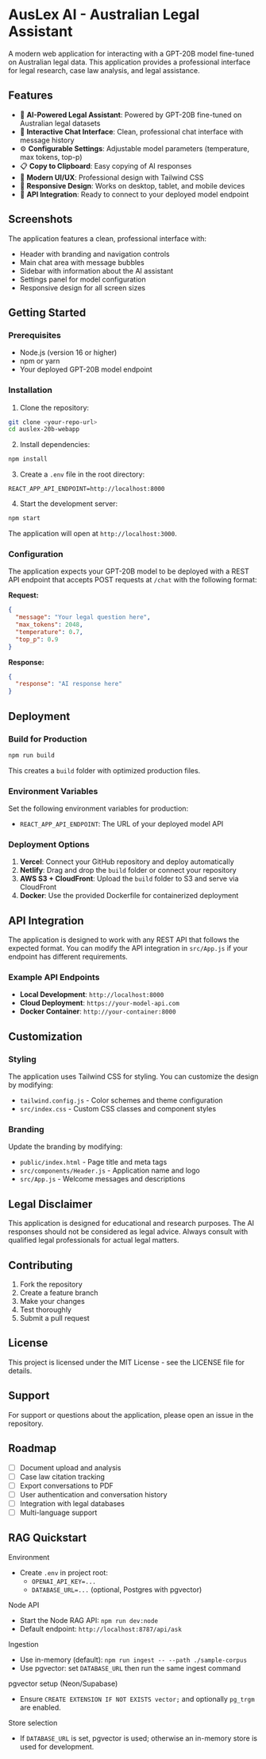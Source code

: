 # AusLex AI - Australian Legal Assistant

A modern web application for interacting with a GPT-20B model fine-tuned on Australian legal data. This application provides a professional interface for legal research, case law analysis, and legal assistance.

## Features

- 🤖 **AI-Powered Legal Assistant**: Powered by GPT-20B fine-tuned on Australian legal datasets
- 💬 **Interactive Chat Interface**: Clean, professional chat interface with message history
- ⚙️ **Configurable Settings**: Adjustable model parameters (temperature, max tokens, top-p)
- 📋 **Copy to Clipboard**: Easy copying of AI responses
- 🎨 **Modern UI/UX**: Professional design with Tailwind CSS
- 📱 **Responsive Design**: Works on desktop, tablet, and mobile devices
- 🔧 **API Integration**: Ready to connect to your deployed model endpoint

## Screenshots

The application features a clean, professional interface with:
- Header with branding and navigation controls
- Main chat area with message bubbles
- Sidebar with information about the AI assistant
- Settings panel for model configuration
- Responsive design for all screen sizes

## Getting Started

### Prerequisites

- Node.js (version 16 or higher)
- npm or yarn
- Your deployed GPT-20B model endpoint

### Installation

1. Clone the repository:
```bash
git clone <your-repo-url>
cd auslex-20b-webapp
```

2. Install dependencies:
```bash
npm install
```

3. Create a `.env` file in the root directory:
```env
REACT_APP_API_ENDPOINT=http://localhost:8000
```

4. Start the development server:
```bash
npm start
```

The application will open at `http://localhost:3000`.

### Configuration

The application expects your GPT-20B model to be deployed with a REST API endpoint that accepts POST requests at `/chat` with the following format:

**Request:**
```json
{
  "message": "Your legal question here",
  "max_tokens": 2048,
  "temperature": 0.7,
  "top_p": 0.9
}
```

**Response:**
```json
{
  "response": "AI response here"
}
```

## Deployment

### Build for Production

```bash
npm run build
```

This creates a `build` folder with optimized production files.

### Environment Variables

Set the following environment variables for production:

- `REACT_APP_API_ENDPOINT`: The URL of your deployed model API

### Deployment Options

1. **Vercel**: Connect your GitHub repository and deploy automatically
2. **Netlify**: Drag and drop the `build` folder or connect your repository
3. **AWS S3 + CloudFront**: Upload the `build` folder to S3 and serve via CloudFront
4. **Docker**: Use the provided Dockerfile for containerized deployment

## API Integration

The application is designed to work with any REST API that follows the expected format. You can modify the API integration in `src/App.js` if your endpoint has different requirements.

### Example API Endpoints

- **Local Development**: `http://localhost:8000`
- **Cloud Deployment**: `https://your-model-api.com`
- **Docker Container**: `http://your-container:8000`

## Customization

### Styling

The application uses Tailwind CSS for styling. You can customize the design by modifying:

- `tailwind.config.js` - Color schemes and theme configuration
- `src/index.css` - Custom CSS classes and component styles

### Branding

Update the branding by modifying:

- `public/index.html` - Page title and meta tags
- `src/components/Header.js` - Application name and logo
- `src/App.js` - Welcome messages and descriptions

## Legal Disclaimer

This application is designed for educational and research purposes. The AI responses should not be considered as legal advice. Always consult with qualified legal professionals for actual legal matters.

## Contributing

1. Fork the repository
2. Create a feature branch
3. Make your changes
4. Test thoroughly
5. Submit a pull request

## License

This project is licensed under the MIT License - see the LICENSE file for details.

## Support

For support or questions about the application, please open an issue in the repository.

## Roadmap

- [ ] Document upload and analysis
- [ ] Case law citation tracking
- [ ] Export conversations to PDF
- [ ] User authentication and conversation history
- [ ] Integration with legal databases
- [ ] Multi-language support 

## RAG Quickstart

Environment
- Create `.env` in project root:
  - `OPENAI_API_KEY=...`
  - `DATABASE_URL=...` (optional, Postgres with pgvector)

Node API
- Start the Node RAG API: `npm run dev:node`
- Default endpoint: `http://localhost:8787/api/ask`

Ingestion
- Use in-memory (default): `npm run ingest -- --path ./sample-corpus`
- Use pgvector: set `DATABASE_URL` then run the same ingest command

pgvector setup (Neon/Supabase)
- Ensure `CREATE EXTENSION IF NOT EXISTS vector;` and optionally `pg_trgm` are enabled.

Store selection
- If `DATABASE_URL` is set, pgvector is used; otherwise an in-memory store is used for development.
